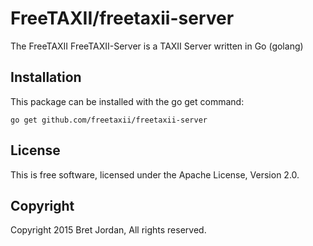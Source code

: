 # FreeTAXII/freetaxii-server #

The FreeTAXII FreeTAXII-Server is a TAXII Server written in Go (golang)


## Installation ##

This package can be installed with the go get command:

```
go get github.com/freetaxii/freetaxii-server
```

## License ##

This is free software, licensed under the Apache License, Version 2.0.


## Copyright ##

Copyright 2015 Bret Jordan, All rights reserved.

